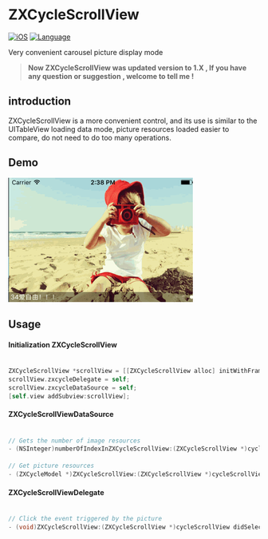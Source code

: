 ZXCycleScrollView
=================

[![iOS](https://img.shields.io/badge/iOS-ZXCycleScrollView-brightgreen.svg)](https://github.com/HLzhongxiao)
[![Language](https://img.shields.io/badge/Language-Objective--C-brightgreen.svg)](https://github.com/HLzhongxiao)

Very convenient carousel picture display mode

> **Now ZXCycleScrollView was updated version to 1.X , If you have any question or suggestion , welcome to 
tell me !**

## introduction

ZXCycleScrollView is a more convenient control, and its use is similar to the UITableView loading data mode, picture resources loaded easier to compare, do not need to do too many operations.

## Demo
![DeoGif](Resources/DeoGif.gif)

## Usage

#### Initialization ZXCycleScrollView

```Objective-C

ZXCycleScrollView *scrollView = [[ZXCycleScrollView alloc] initWithFrame:CGRectMake(0, 0, self.view.frame.size.width, 300)];
scrollView.zxcycleDelegate = self;
scrollView.zxcycleDataSource = self;
[self.view addSubview:scrollView];

```

#### ZXCycleScrollViewDataSource

```Objective-C

// Gets the number of image resources
- (NSInteger)numberOfIndexInZXCycleScrollView:(ZXCycleScrollView *)cycleScrollView;

// Get picture resources
- (ZXCycleModel *)ZXCycleScrollView:(ZXCycleScrollView *)cycleScrollView provideCycleModel:(ZXCycleModel *)cycleModel zxcycleModelForIndex:(NSInteger)index;

```

#### ZXCycleScrollViewDelegate

```Objective-C

// Click the event triggered by the picture
- (void)ZXCycleScrollView:(ZXCycleScrollView *)cycleScrollView didSelectIndex:(NSInteger)index andSelectModel:(ZXCycleModel *)cycleModel;

```

